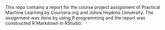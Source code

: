 This repo contains a report for the course project assignment of Practical Machine Learning by Coursera.org and Johns Hopkins University. The assignment was done by using R programming and the report was constructed R Markdown in RStudio.